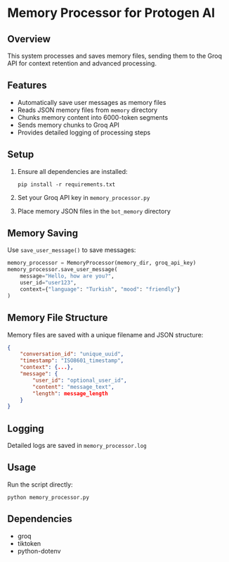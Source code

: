 # Memory Processor for Protogen AI

## Overview
This system processes and saves memory files, sending them to the Groq API for context retention and advanced processing.

## Features
- Automatically save user messages as memory files
- Reads JSON memory files from `memory` directory
- Chunks memory content into 6000-token segments
- Sends memory chunks to Groq API
- Provides detailed logging of processing steps

## Setup
1. Ensure all dependencies are installed:
   ```
   pip install -r requirements.txt
   ```

2. Set your Groq API key in `memory_processor.py`

3. Place memory JSON files in the `bot_memory` directory

## Memory Saving
Use `save_user_message()` to save messages:

```python
memory_processor = MemoryProcessor(memory_dir, groq_api_key)
memory_processor.save_user_message(
    message="Hello, how are you?", 
    user_id="user123", 
    context={"language": "Turkish", "mood": "friendly"}
)
```

## Memory File Structure
Memory files are saved with a unique filename and JSON structure:
```json
{
    "conversation_id": "unique_uuid",
    "timestamp": "ISO8601_timestamp",
    "context": {...},
    "message": {
        "user_id": "optional_user_id",
        "content": "message_text",
        "length": message_length
    }
}
```

## Logging
Detailed logs are saved in `memory_processor.log`

## Usage
Run the script directly:
```
python memory_processor.py
```

## Dependencies
- groq
- tiktoken
- python-dotenv
